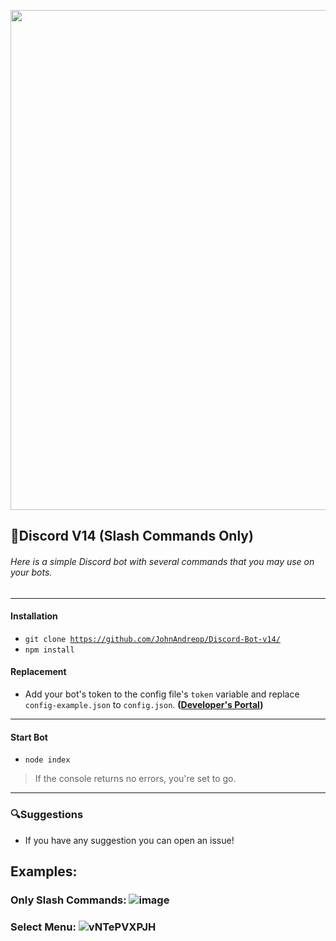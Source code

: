 <p align="center">
<img src="https://user-images.githubusercontent.com/39243722/194752548-0cbdf315-e029-4f96-b47c-381bbe5dc8c0.png" style="width: 800px; text-align: center;">
</p>

## 💫Discord V14 (Slash Commands Only)
###### Here is a simple Discord bot with several commands that you may use on your bots.
---
#### Installation
- <code>git clone https://github.com/JohnAndreop/Discord-Bot-v14/</code>
- <code>npm install</code>
#### Replacement
- Add your bot's token to the config file's `token` variable and replace `config-example.json` to `config.json`. **([Developer's Portal](https://discord.com/developers/applications))**
---
#### Start Bot
- <code>node index</code><br>
> If the console returns no errors, you're set to go.
---

### 🔍Suggestions
- If you have any suggestion you can open an issue!

## Examples:
### Only Slash Commands: ![image](https://user-images.githubusercontent.com/39243722/197274640-83da51f0-5d69-4c75-8d79-c080094f7ee3.png)

### Select Menu: ![vNTePVXPJH](https://user-images.githubusercontent.com/39243722/197274469-9462e4f1-3182-4c50-b7d6-183c2f6fa56f.gif)

